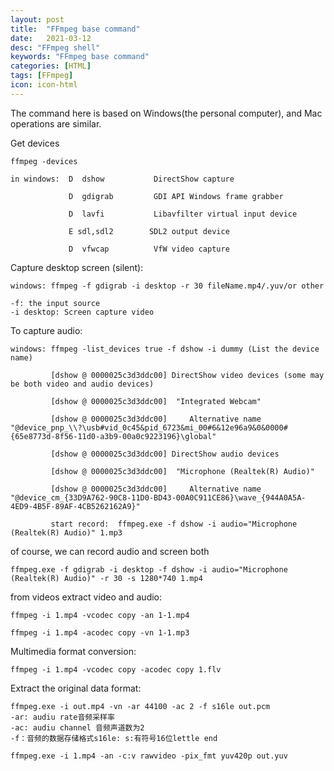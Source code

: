 ```yaml
---
layout: post
title:  "FFmpeg base command"
date:   2021-03-12
desc: "FFmpeg shell"
keywords: "FFmpeg base command"
categories: [HTML]
tags: [FFmpeg]
icon: icon-html
---
```


The command here is based on Windows(the personal computer), and Mac operations are similar.

Get devices

    ffmpeg -devices
    
    in windows:  D  dshow           DirectShow capture
    
                 D  gdigrab         GDI API Windows frame grabber
                 
                 D  lavfi           Libavfilter virtual input device
                 
                 E sdl,sdl2        SDL2 output device
                 
                 D  vfwcap          VfW video capture

Capture desktop screen (silent):
    
    windows: ffmpeg -f gdigrab -i desktop -r 30 fileName.mp4/.yuv/or other 
    
    -f: the input source
    -i desktop: Screen capture video

To capture audio:
    
    windows: ffmpeg -list_devices true -f dshow -i dummy (List the device name)
    
             [dshow @ 0000025c3d3ddc00] DirectShow video devices (some may be both video and audio devices)
             
             [dshow @ 0000025c3d3ddc00]  "Integrated Webcam"
                
             [dshow @ 0000025c3d3ddc00]     Alternative name "@device_pnp_\\?\usb#vid_0c45&pid_6723&mi_00#6&12e96a9&0&0000#{65e8773d-8f56-11d0-a3b9-00a0c9223196}\global"
                
             [dshow @ 0000025c3d3ddc00] DirectShow audio devices
                
             [dshow @ 0000025c3d3ddc00]  "Microphone (Realtek(R) Audio)"
                
             [dshow @ 0000025c3d3ddc00]     Alternative name "@device_cm_{33D9A762-90C8-11D0-BD43-00A0C911CE86}\wave_{944A0A5A-4ED9-4B5F-89AF-4CB5262162A9}" 

             start record:  ffmpeg.exe -f dshow -i audio="Microphone (Realtek(R) Audio)" 1.mp3

of course, we can record audio and screen both

    ffmpeg.exe -f gdigrab -i desktop -f dshow -i audio="Microphone (Realtek(R) Audio)" -r 30 -s 1280*740 1.mp4
    
from videos extract video and audio:

    ffmpeg -i 1.mp4 -vcodec copy -an 1-1.mp4
    
    ffmpeg -i 1.mp4 -acodec copy -vn 1-1.mp3
  
Multimedia format conversion:
    
    ffmpeg -i 1.mp4 -vcodec copy -acodec copy 1.flv
    
Extract the original data format:

    ffmpeg.exe -i out.mp4 -vn -ar 44100 -ac 2 -f s16le out.pcm
    -ar: audiu rate音频采样率
    -ac: audiu channel 音频声道数为2
    -f：音频的数据存储格式s16le: s:有符号16位lettle end
    
    ffmpeg.exe -i 1.mp4 -an -c:v rawvideo -pix_fmt yuv420p out.yuv    
 

